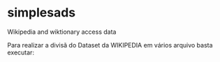 # simplesads
Wikipedia and wiktionary access data

Para realizar a divisã do Dataset da WIKIPEDIA em vários arquivo basta executar:

